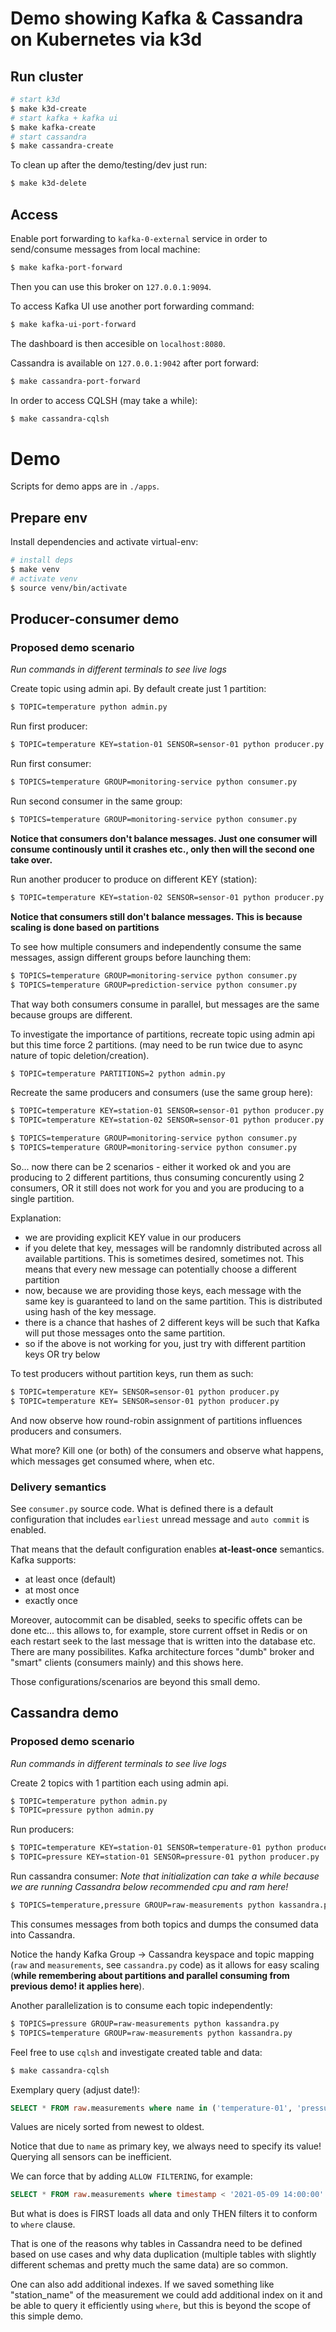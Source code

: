 # Demo showing Kafka & Cassandra on Kubernetes via k3d

## Run cluster

```bash
# start k3d
$ make k3d-create
# start kafka + kafka ui
$ make kafka-create
# start cassandra
$ make cassandra-create
```

To clean up after the demo/testing/dev just run:

```bash
$ make k3d-delete
```

## Access

Enable port forwarding to `kafka-0-external` service in order to send/consume messages from local machine:

```bash
$ make kafka-port-forward
```

Then you can use this broker on `127.0.0.1:9094`.

To access Kafka UI use another port forwarding command:

```bash
$ make kafka-ui-port-forward
```

The dashboard is then accesible on `localhost:8080`.

Cassandra is available on `127.0.0.1:9042` after port forward:

```bash
$ make cassandra-port-forward
```

In order to access CQLSH (may take a while):

```bash
$ make cassandra-cqlsh
```

# Demo

Scripts for demo apps are in `./apps`.

## Prepare env

Install dependencies and activate virtual-env:

```bash
# install deps
$ make venv
# activate venv
$ source venv/bin/activate
```

## Producer-consumer demo

### Proposed demo scenario

_Run commands in different terminals to see live logs_

Create topic using admin api.
By default create just 1 partition:

```bash
$ TOPIC=temperature python admin.py
```

Run first producer:

```bash
$ TOPIC=temperature KEY=station-01 SENSOR=sensor-01 python producer.py
```

Run first consumer:

```bash
$ TOPICS=temperature GROUP=monitoring-service python consumer.py
```

Run second consumer in the same group:

```bash
$ TOPICS=temperature GROUP=monitoring-service python consumer.py
```

**Notice that consumers don't balance messages. Just one consumer will consume continously until it crashes etc., only then will the second one take over.**

Run another producer to produce on different KEY (station):

```bash
$ TOPIC=temperature KEY=station-02 SENSOR=sensor-01 python producer.py
```

**Notice that consumers still don't balance messages. This is because scaling is done based on partitions**

To see how multiple consumers and independently consume the same messages, assign different groups before launching them:

```bash
$ TOPICS=temperature GROUP=monitoring-service python consumer.py
$ TOPICS=temperature GROUP=prediction-service python consumer.py
```

That way both consumers consume in parallel, but messages are the same because groups are different.

To investigate the importance of partitions, recreate topic using admin api but this time force 2 partitions.
(may need to be run twice due to async nature of topic deletion/creation).

```bash
$ TOPIC=temperature PARTITIONS=2 python admin.py
```

Recreate the same producers and consumers (use the same group here):

```bash
$ TOPIC=temperature KEY=station-01 SENSOR=sensor-01 python producer.py
$ TOPIC=temperature KEY=station-02 SENSOR=sensor-01 python producer.py

$ TOPICS=temperature GROUP=monitoring-service python consumer.py
$ TOPICS=temperature GROUP=monitoring-service python consumer.py
```

So... now there can be 2 scenarios - either it worked ok and you are producing to 2 different partitions, thus consuming concurently using 2 consumers,
OR it still does not work for you and you are producing to a single partition.

Explanation:

- we are providing explicit KEY value in our producers
- if you delete that key, messages will be randomnly distributed across all available partitions. This is sometimes desired, sometimes not. This means that every new message can potentially choose a different partition
- now, because we are providing those keys, each message with the same key is guaranteed to land on the same partition. This is distributed using hash of the key message.
- there is a chance that hashes of 2 different keys will be such that Kafka will put those messages onto the same partition.
- so if the above is not working for you, just try with different partition keys OR try below

To test producers without partition keys, run them as such:

```bash
$ TOPIC=temperature KEY= SENSOR=sensor-01 python producer.py
$ TOPIC=temperature KEY= SENSOR=sensor-01 python producer.py
```

And now observe how round-robin assignment of partitions influences producers and consumers.

What more? Kill one (or both) of the consumers and observe what happens, which messages get consumed where, when etc.

### Delivery semantics

See `consumer.py` source code. What is defined there is a default configuration that includes `earliest` unread message and `auto commit` is enabled.

That means that the default configuration enables **at-least-once** semantics. Kafka supports:

- at least once (default)
- at most once
- exactly once

Moreover, autocommit can be disabled, seeks to specific offets can be done etc... this allows to, for example, store current offset
in Redis or on each restart seek to the last message that is written into the database etc. There are many possibilites.
Kafka architecture forces "dumb" broker and "smart" clients (consumers mainly) and this shows here.

Those configurations/scenarios are beyond this small demo.

## Cassandra demo

### Proposed demo scenario

_Run commands in different terminals to see live logs_

Create 2 topics with 1 partition each using admin api.

```bash
$ TOPIC=temperature python admin.py
$ TOPIC=pressure python admin.py
```

Run producers:

```bash
$ TOPIC=temperature KEY=station-01 SENSOR=temperature-01 python producer.py
$ TOPIC=pressure KEY=station-01 SENSOR=pressure-01 python producer.py
```

Run cassandra consumer:
_Note that initialization can take a while because we are running Cassandra below recommended cpu and ram here!_

```bash
$ TOPICS=temperature,pressure GROUP=raw-measurements python kassandra.py
```

This consumes messages from both topics and dumps the consumed data into Cassandra.

Notice the handy Kafka Group -> Cassandra keyspace and topic mapping
(`raw` and `measurements`, see `cassandra.py` code) as it allows for
easy scaling (**while remembering about partitions and parallel consuming from previous demo! it applies here**).

Another parallelization is to consume each topic independently:

```bash
$ TOPICS=pressure GROUP=raw-measurements python kassandra.py
$ TOPICS=temperature GROUP=raw-measurements python kassandra.py
```

Feel free to use `cqlsh` and investigate created table and data:

```bash
$ make cassandra-cqlsh
```

Exemplary query (adjust date!):

```sql
SELECT * FROM raw.measurements where name in ('temperature-01', 'pressure-01') and timestamp < '2021-05-09 14:00:00' LIMIT 4;
```

Values are nicely sorted from newest to oldest.

Notice that due to `name` as primary key, we always need to specify its value! Querying all sensors can be inefficient.

We can force that by adding `ALLOW FILTERING`, for example:

```sql
SELECT * FROM raw.measurements where timestamp < '2021-05-09 14:00:00' LIMIT 4 ALLOW FILTERING;
```

But what is does is FIRST loads all data and only THEN filters it to conform to `where` clause.

That is one of the reasons why tables in Cassandra need to be defined based on use cases and why data duplication (multiple tables with slightly different schemas and pretty much the same data) are so common.

One can also add additional indexes. If we saved something like "station_name" of the measurement we could add additional index on it and be able to query it efficiently using `where`, but this is beyond the scope of this simple demo.
